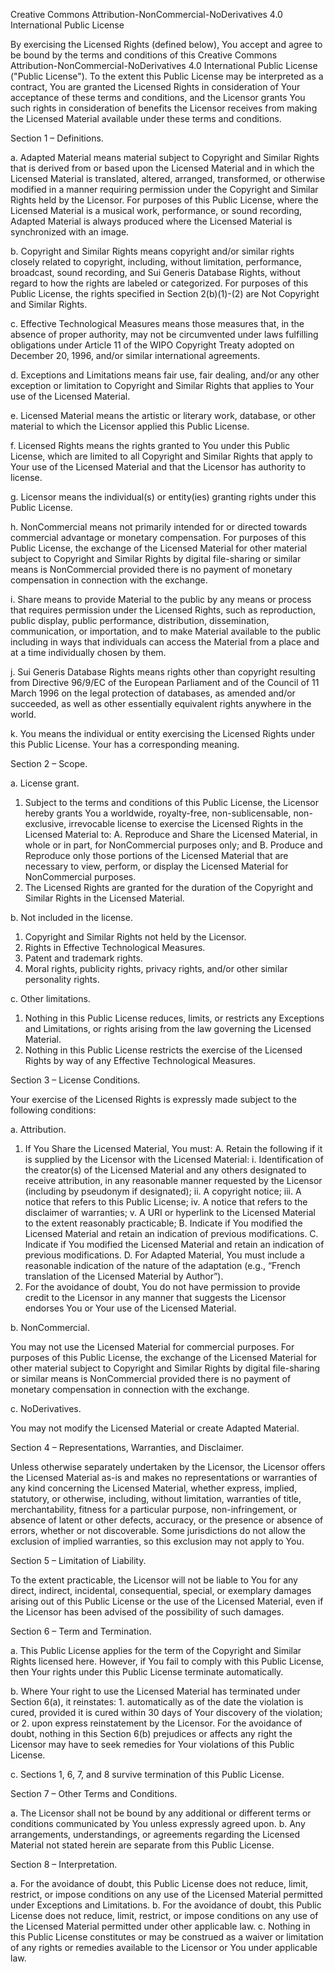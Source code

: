 Creative Commons Attribution-NonCommercial-NoDerivatives 4.0 International Public License

By exercising the Licensed Rights (defined below), You accept and agree to be bound by the terms and conditions of this Creative Commons Attribution-NonCommercial-NoDerivatives 4.0 International Public License ("Public License"). To the extent this Public License may be interpreted as a contract, You are granted the Licensed Rights in consideration of Your acceptance of these terms and conditions, and the Licensor grants You such rights in consideration of benefits the Licensor receives from making the Licensed Material available under these terms and conditions.

Section 1 – Definitions.

a. Adapted Material means material subject to Copyright and Similar Rights that is derived from or based upon the Licensed Material and in which the Licensed Material is translated, altered, arranged, transformed, or otherwise modified in a manner requiring permission under the Copyright and Similar Rights held by the Licensor. For purposes of this Public License, where the Licensed Material is a musical work, performance, or sound recording, Adapted Material is always produced where the Licensed Material is synchronized with an image.

b. Copyright and Similar Rights means copyright and/or similar rights closely related to copyright, including, without limitation, performance, broadcast, sound recording, and Sui Generis Database Rights, without regard to how the rights are labeled or categorized. For purposes of this Public License, the rights specified in Section 2(b)(1)-(2) are Not Copyright and Similar Rights.

c. Effective Technological Measures means those measures that, in the absence of proper authority, may not be circumvented under laws fulfilling obligations under Article 11 of the WIPO Copyright Treaty adopted on December 20, 1996, and/or similar international agreements.

d. Exceptions and Limitations means fair use, fair dealing, and/or any other exception or limitation to Copyright and Similar Rights that applies to Your use of the Licensed Material.

e. Licensed Material means the artistic or literary work, database, or other material to which the Licensor applied this Public License.

f. Licensed Rights means the rights granted to You under this Public License, which are limited to all Copyright and Similar Rights that apply to Your use of the Licensed Material and that the Licensor has authority to license.

g. Licensor means the individual(s) or entity(ies) granting rights under this Public License.

h. NonCommercial means not primarily intended for or directed towards commercial advantage or monetary compensation. For purposes of this Public License, the exchange of the Licensed Material for other material subject to Copyright and Similar Rights by digital file-sharing or similar means is NonCommercial provided there is no payment of monetary compensation in connection with the exchange.

i. Share means to provide Material to the public by any means or process that requires permission under the Licensed Rights, such as reproduction, public display, public performance, distribution, dissemination, communication, or importation, and to make Material available to the public including in ways that individuals can access the Material from a place and at a time individually chosen by them.

j. Sui Generis Database Rights means rights other than copyright resulting from Directive 96/9/EC of the European Parliament and of the Council of 11 March 1996 on the legal protection of databases, as amended and/or succeeded, as well as other essentially equivalent rights anywhere in the world.

k. You means the individual or entity exercising the Licensed Rights under this Public License. Your has a corresponding meaning.

Section 2 – Scope.

a. License grant.

1. Subject to the terms and conditions of this Public License, the Licensor hereby grants You a worldwide, royalty-free, non-sublicensable, non-exclusive, irrevocable license to exercise the Licensed Rights in the Licensed Material to:
    A. Reproduce and Share the Licensed Material, in whole or in part, for NonCommercial purposes only; and
    B. Produce and Reproduce only those portions of the Licensed Material that are necessary to view, perform, or display the Licensed Material for NonCommercial purposes.
2. The Licensed Rights are granted for the duration of the Copyright and Similar Rights in the Licensed Material.

b. Not included in the license.

1. Copyright and Similar Rights not held by the Licensor.
2. Rights in Effective Technological Measures.
3. Patent and trademark rights.
4. Moral rights, publicity rights, privacy rights, and/or other similar personality rights.

c. Other limitations.

1. Nothing in this Public License reduces, limits, or restricts any Exceptions and Limitations, or rights arising from the law governing the Licensed Material.
2. Nothing in this Public License restricts the exercise of the Licensed Rights by way of any Effective Technological Measures.

Section 3 – License Conditions.

Your exercise of the Licensed Rights is expressly made subject to the following conditions:

a. Attribution.

1. If You Share the Licensed Material, You must:
    A. Retain the following if it is supplied by the Licensor with the Licensed Material:
        i. Identification of the creator(s) of the Licensed Material and any others designated to receive attribution, in any reasonable manner requested by the Licensor (including by pseudonym if designated);
        ii. A copyright notice;
        iii. A notice that refers to this Public License;
        iv. A notice that refers to the disclaimer of warranties;
        v. A URI or hyperlink to the Licensed Material to the extent reasonably practicable;
    B. Indicate if You modified the Licensed Material and retain an indication of previous modifications.
    C. Indicate if You modified the Licensed Material and retain an indication of previous modifications.
    D. For Adapted Material, You must include a reasonable indication of the nature of the adaptation (e.g., “French translation of the Licensed Material by Author”).
2. For the avoidance of doubt, You do not have permission to provide credit to the Licensor in any manner that suggests the Licensor endorses You or Your use of the Licensed Material.

b. NonCommercial.

You may not use the Licensed Material for commercial purposes. For purposes of this Public License, the exchange of the Licensed Material for other material subject to Copyright and Similar Rights by digital file-sharing or similar means is NonCommercial provided there is no payment of monetary compensation in connection with the exchange.

c. NoDerivatives.

You may not modify the Licensed Material or create Adapted Material.

Section 4 – Representations, Warranties, and Disclaimer.

Unless otherwise separately undertaken by the Licensor, the Licensor offers the Licensed Material as-is and makes no representations or warranties of any kind concerning the Licensed Material, whether express, implied, statutory, or otherwise, including, without limitation, warranties of title, merchantability, fitness for a particular purpose, non-infringement, or absence of latent or other defects, accuracy, or the presence or absence of errors, whether or not discoverable. Some jurisdictions do not allow the exclusion of implied warranties, so this exclusion may not apply to You.

Section 5 – Limitation of Liability.

To the extent practicable, the Licensor will not be liable to You for any direct, indirect, incidental, consequential, special, or exemplary damages arising out of this Public License or the use of the Licensed Material, even if the Licensor has been advised of the possibility of such damages.

Section 6 – Term and Termination.

a. This Public License applies for the term of the Copyright and Similar Rights licensed here. However, if You fail to comply with this Public License, then Your rights under this Public License terminate automatically.

b. Where Your right to use the Licensed Material has terminated under Section 6(a), it reinstates:
    1. automatically as of the date the violation is cured, provided it is cured within 30 days of Your discovery of the violation; or
    2. upon express reinstatement by the Licensor.
For the avoidance of doubt, nothing in this Section 6(b) prejudices or affects any right the Licensor may have to seek remedies for Your violations of this Public License.

c. Sections 1, 6, 7, and 8 survive termination of this Public License.

Section 7 – Other Terms and Conditions.

a. The Licensor shall not be bound by any additional or different terms or conditions communicated by You unless expressly agreed upon.
b. Any arrangements, understandings, or agreements regarding the Licensed Material not stated herein are separate from this Public License.

Section 8 – Interpretation.

a. For the avoidance of doubt, this Public License does not reduce, limit, restrict, or impose conditions on any use of the Licensed Material permitted under Exceptions and Limitations.
b. For the avoidance of doubt, this Public License does not reduce, limit, restrict, or impose conditions on any use of the Licensed Material permitted under other applicable law.
c. Nothing in this Public License constitutes or may be construed as a waiver or limitation of any rights or remedies available to the Licensor or You under applicable law.
